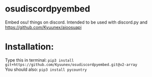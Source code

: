 # osudiscordpyembed

Embed osu! things on discord. 
Intended to be used with discord.py and https://github.com/Kyuunex/aioosuapi

# Installation: 

Type this in terminal: `pip3 install git+https://github.com/Kyuunex/osudiscordpyembed.git@v2-array`  
You should also: `pip3 install pycountry`
